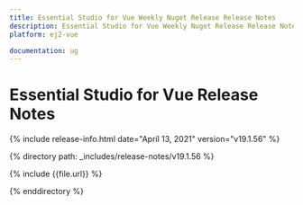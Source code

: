 ```yaml
---
title: Essential Studio for Vue Weekly Nuget Release Release Notes  
description: Essential Studio for Vue Weekly Nuget Release Release Notes  
platform: ej2-vue

documentation: ug
---
```


# Essential Studio for  Vue  Release Notes  

{% include release-info.html date="April 13, 2021"   version="v19.1.56"  %} 

{% directory path: _includes/release-notes/v19.1.56 %}

{% include {{file.url}} %}

{% enddirectory %}
